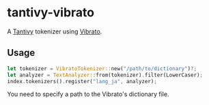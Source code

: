 # tantivy-vibrato

A [Tantivy](https://github.com/quickwit-oss/tantivy) tokenizer using [Vibrato](https://github.com/daac-tools/vibrato).

## Usage

```rust
let tokenizer = VibratoTokenizer::new("/path/to/dictionary")?;
let analyzer = TextAnalyzer::from(tokenizer).filter(LowerCaser);
index.tokenizers().register("lang_ja", analyzer);
```

You need to specify a path to the Vibrato's dictionary file.



